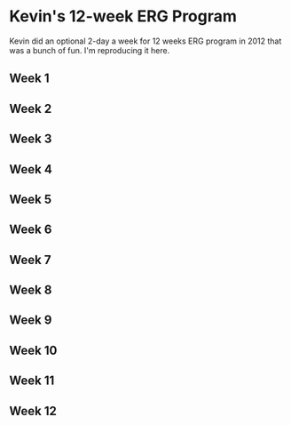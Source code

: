 # Kevin's 12-week ERG Program

Kevin did an optional 2-day a week for 12 weeks ERG program in 2012 that was a bunch of fun.  I'm reproducing it here.

## Week 1

## Week 2

## Week 3

## Week 4

## Week 5

## Week 6

## Week 7

## Week 8

## Week 9

## Week 10

## Week 11

## Week 12

